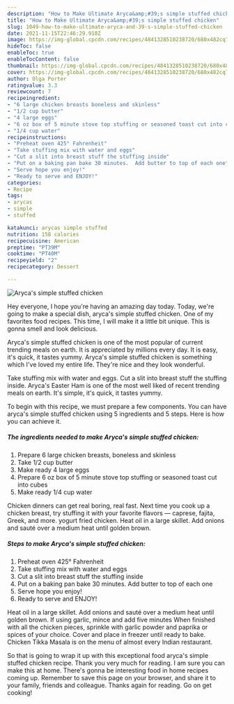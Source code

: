 ```yaml
---
description: "How to Make Ultimate Aryca&amp;#39;s simple stuffed chicken"
title: "How to Make Ultimate Aryca&amp;#39;s simple stuffed chicken"
slug: 1049-how-to-make-ultimate-aryca-and-39-s-simple-stuffed-chicken
date: 2021-11-15T22:46:29.918Z
image: https://img-global.cpcdn.com/recipes/4841328510238720/680x482cq70/arycas-simple-stuffed-chicken-recipe-main-photo.jpg
hideToc: false
enableToc: true
enableTocContent: false
thumbnail: https://img-global.cpcdn.com/recipes/4841328510238720/680x482cq70/arycas-simple-stuffed-chicken-recipe-main-photo.jpg
cover: https://img-global.cpcdn.com/recipes/4841328510238720/680x482cq70/arycas-simple-stuffed-chicken-recipe-main-photo.jpg
author: Olga Porter
ratingvalue: 3.3
reviewcount: 7
recipeingredient:
- "6 large chicken breasts boneless and skinless"
- "1/2 cup butter"
- "4 large eggs"
- "6 oz box of 5 minute stove top stuffing or seasoned toast cut into cubes"
- "1/4 cup water"
recipeinstructions:
- "Preheat oven 425° Fahrenheit"
- "Take stuffing mix with water and eggs"
- "Cut a slit into breast stuff the stuffing inside"
- "Put on a baking pan bake 30 minutes.  Add butter to top of each one"
- "Serve hope you enjoy!"
- "Ready to serve and ENJOY!"
categories:
- Recipe
tags:
- arycas
- simple
- stuffed

katakunci: arycas simple stuffed 
nutrition: 158 calories
recipecuisine: American
preptime: "PT39M"
cooktime: "PT40M"
recipeyield: "2"
recipecategory: Dessert

---
```



![Aryca&#39;s simple stuffed chicken](https://img-global.cpcdn.com/recipes/4841328510238720/680x482cq70/arycas-simple-stuffed-chicken-recipe-main-photo.jpg)

Hey everyone, I hope you're having an amazing day today. Today, we're going to make a special dish, aryca&#39;s simple stuffed chicken. One of my favorites food recipes. This time, I will make it a little bit unique. This is gonna smell and look delicious.

Aryca&#39;s simple stuffed chicken is one of the most popular of current trending meals on earth. It is appreciated by millions every day. It is easy, it's quick, it tastes yummy. Aryca&#39;s simple stuffed chicken is something which I've loved my entire life. They're nice and they look wonderful.

Take stuffing mix with water and eggs. Cut a slit into breast stuff the stuffing inside. Aryca&#39;s Easter Ham is one of the most well liked of recent trending meals on earth. It&#39;s simple, it&#39;s quick, it tastes yummy.


To begin with this recipe, we must prepare a few components. You can have aryca&#39;s simple stuffed chicken using 5 ingredients and 5 steps. Here is how you can achieve it.

<!--inarticleads1-->

##### The ingredients needed to make Aryca&#39;s simple stuffed chicken:

1. Prepare 6 large chicken breasts, boneless and skinless
1. Take 1/2 cup butter
1. Make ready 4 large eggs
1. Prepare 6 oz box of 5 minute stove top stuffing or seasoned toast cut into cubes
1. Make ready 1/4 cup water


Chicken dinners can get real boring, real fast. Next time you cook up a chicken breast, try stuffing it with your favorite flavors — caprese, fajita, Greek, and more. yogurt fried chicken. Heat oil in a large skillet. Add onions and sauté over a medium heat until golden brown. 

<!--inarticleads2-->

##### Steps to make Aryca&#39;s simple stuffed chicken:

1. Preheat oven 425° Fahrenheit
1. Take stuffing mix with water and eggs
1. Cut a slit into breast stuff the stuffing inside
1. Put on a baking pan bake 30 minutes.  Add butter to top of each one
1. Serve hope you enjoy!
1. Ready to serve and ENJOY!

Heat oil in a large skillet. Add onions and sauté over a medium heat until golden brown. If using garlic, mince and add five minutes When finished with all the chicken pieces, sprinkle with garlic powder and paprika or spices of your choice. Cover and place in freezer until ready to bake. Chicken Tikka Masala is on the menu of almost every Indian restaurant. 

So that is going to wrap it up with this exceptional food aryca&#39;s simple stuffed chicken recipe. Thank you very much for reading. I am sure you can make this at home. There's gonna be interesting food in home recipes coming up. Remember to save this page on your browser, and share it to your family, friends and colleague. Thanks again for reading. Go on get cooking!
